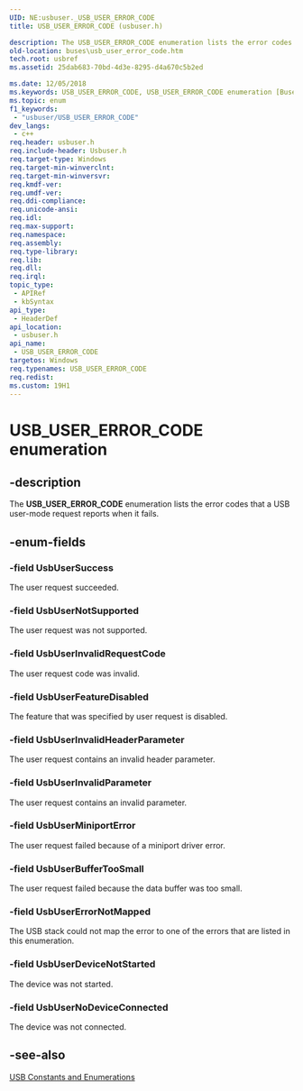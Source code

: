 ```yaml
---
UID: NE:usbuser._USB_USER_ERROR_CODE
title: USB_USER_ERROR_CODE (usbuser.h)

description: The USB_USER_ERROR_CODE enumeration lists the error codes that a USB user-mode request reports when it fails.
old-location: buses\usb_user_error_code.htm
tech.root: usbref
ms.assetid: 25dab683-70bd-4d3e-8295-d4a670c5b2ed

ms.date: 12/05/2018
ms.keywords: USB_USER_ERROR_CODE, USB_USER_ERROR_CODE enumeration [Buses], UsbUserBufferTooSmall, UsbUserDeviceNotStarted, UsbUserErrorNotMapped, UsbUserFeatureDisabled, UsbUserInvalidHeaderParameter, UsbUserInvalidParameter, UsbUserInvalidRequestCode, UsbUserMiniportError, UsbUserNoDeviceConnected, UsbUserNotSupported, UsbUserSuccess, buses.usb_user_error_code, usbstrct_c6461beb-3943-46d0-a426-c01cb52b4986.xml, usbuser/USB_USER_ERROR_CODE, usbuser/UsbUserBufferTooSmall, usbuser/UsbUserDeviceNotStarted, usbuser/UsbUserErrorNotMapped, usbuser/UsbUserFeatureDisabled, usbuser/UsbUserInvalidHeaderParameter, usbuser/UsbUserInvalidParameter, usbuser/UsbUserInvalidRequestCode, usbuser/UsbUserMiniportError, usbuser/UsbUserNoDeviceConnected, usbuser/UsbUserNotSupported, usbuser/UsbUserSuccess
ms.topic: enum
f1_keywords: 
 - "usbuser/USB_USER_ERROR_CODE"
dev_langs:
 - c++
req.header: usbuser.h
req.include-header: Usbuser.h
req.target-type: Windows
req.target-min-winverclnt: 
req.target-min-winversvr: 
req.kmdf-ver: 
req.umdf-ver: 
req.ddi-compliance: 
req.unicode-ansi: 
req.idl: 
req.max-support: 
req.namespace: 
req.assembly: 
req.type-library: 
req.lib: 
req.dll: 
req.irql: 
topic_type:
 - APIRef
 - kbSyntax
api_type:
 - HeaderDef
api_location:
 - usbuser.h
api_name:
 - USB_USER_ERROR_CODE
targetos: Windows
req.typenames: USB_USER_ERROR_CODE
req.redist: 
ms.custom: 19H1
---
```


# USB_USER_ERROR_CODE enumeration


## -description


The <b>USB_USER_ERROR_CODE</b> enumeration lists the error codes that a USB user-mode request reports when it fails.


## -enum-fields




### -field UsbUserSuccess

The user request succeeded.


### -field UsbUserNotSupported

The user request was not supported.


### -field UsbUserInvalidRequestCode

The user request code was invalid.


### -field UsbUserFeatureDisabled

The feature that was specified by user request is disabled.


### -field UsbUserInvalidHeaderParameter

The user request contains an invalid header parameter.


### -field UsbUserInvalidParameter

The user request contains an invalid parameter.


### -field UsbUserMiniportError

The user request failed because of a miniport driver error.


### -field UsbUserBufferTooSmall

The user request failed because the data buffer was too small.


### -field UsbUserErrorNotMapped

The USB stack could not map the error to one of the errors that are listed in this enumeration.


### -field UsbUserDeviceNotStarted

The device was not started.


### -field UsbUserNoDeviceConnected

The device was not connected.


## -see-also




<a href="https://docs.microsoft.com/windows-hardware/drivers/ddi/content/index">USB Constants and Enumerations</a>
 

 


